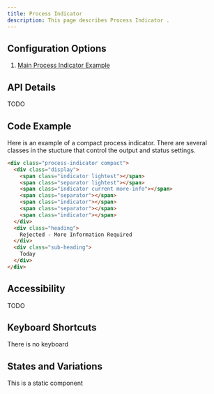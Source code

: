 ```yaml
---
title: Process Indicator 
description: This page describes Process Indicator .
---
```


## Configuration Options

1. [Main Process Indicator Example]( ../components/processindicator/example-index)

## API Details

TODO

## Code Example

Here is an example of a compact process indicator. There are several classes in the stucture that control the output and status settings.

```html
<div class="process-indicator compact">
  <div class="display">
    <span class="indicator lightest"></span>
    <span class="separator lightest"></span>
    <span class="indicator current more-info"></span>
    <span class="separator"></span>
    <span class="indicator"></span>
    <span class="separator"></span>
    <span class="indicator"></span>
  </div>
  <div class="heading">
    Rejected - More Information Required
  </div>
  <div class="sub-heading">
    Today
  </div>
</div>

```


## Accessibility

TODO

## Keyboard Shortcuts

There is no keyboard

## States and Variations

This is a static component
